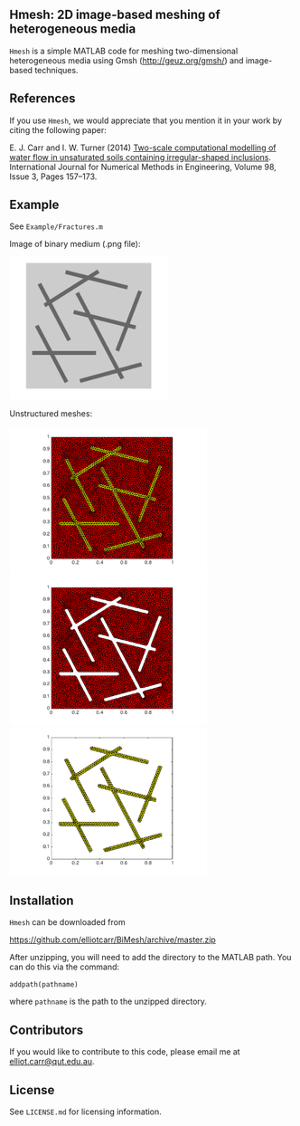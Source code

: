 ## Hmesh: 2D image-based meshing of heterogeneous media

`Hmesh` is a simple MATLAB code for meshing two-dimensional heterogeneous media using Gmsh (http://geuz.org/gmsh/) and image-based techniques. 
<!--- The heterogeneous medium is assumed to be comprised of inclusions embedded in a connected sub-domain. The code reads in an image of the binary domain and identifies the coordinates of the inclusion boundaries, which are then used to define the geometry in Gmsh and ultimately mesh the domain. --->

## References

If you use `Hmesh`, we would appreciate that you mention it in your work by citing the following paper:

E. J. Carr and I. W. Turner (2014) [Two-scale computational modelling of water 
flow in unsaturated soils containing irregular-shaped inclusions](http://onlinelibrary.wiley.com/doi/10.1002/nme.4625/abstract).
International Journal for Numerical Methods in Engineering, Volume 98, Issue 3, Pages 157–173.

## Example

See `Example/Fractures.m`

<!-- connected sub-domain (light gray) and inclusion sub-domain (dark gray) -->
Image of binary medium (.png file): 

<img src="https://github.com/elliotcarr/BiMesh/raw/master/Example/Figures/Fractures.png" width="280px">

Unstructured meshes:

<img src="https://github.com/elliotcarr/BiMesh/raw/master/Example/Figures/MeshAB.png" width="350px">
<img src="https://github.com/elliotcarr/BiMesh/raw/master/Example/Figures/MeshA.png" width="350px">
<img src="https://github.com/elliotcarr/BiMesh/raw/master/Example/Figures/MeshB.png" width="350px">

## Installation

`Hmesh` can be downloaded from

https://github.com/elliotcarr/BiMesh/archive/master.zip

After unzipping, you will need to add the directory to the MATLAB path. You can do
this via the command:
```
addpath(pathname)
```
where `pathname` is the path to the unzipped directory.

## Contributors

If you would like to contribute to this code, please email me at [elliot.carr@qut.edu.au](mailto:elliot.carr@qut.edu.au).

## License

See `LICENSE.md` for licensing information.
